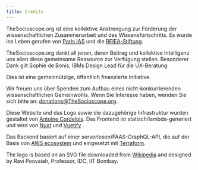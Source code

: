 ```yaml
---
title: Credits
---
```


TheSocioscope.org ist eine kollektive Anstrengung zur Förderung der wissenschaftlichen Zusammenarbeit und des Wissensfortschritts. Es wurde ins Leben gerufen von [Paris IAS](https://www.paris-iea.fr) und die [RFIEA-Stiftung](http://rfiea.fr/en).

TheSocioscope.org dankt all jenen, deren Beitrag und kollektive Intelligenz uns allen diese gemeinsame Ressource zur Verfügung stellen. Besonderer Dank gilt Sophie de Bonis, IBMs Design Lead für die UX-Beratung.

Dies ist eine gemeinnützige, öffentlich finanzierte Initiative.

Wir freuen uns über Spenden zum Aufbau eines nicht-konkurrierenden wissenschaftlichen Gemeinwohls. Wenn Sie Interesse haben, wenden Sie sich bitte an: [donations@TheSocioscope.org](mailto:donations@TheSocioscope.org).

Diese Website und das Logo sowie die dazugehörige Infrastruktur wurden gestaltet von [Antoine Cordelois](https://www.linkedin.com/in/antoine-cordelois/?locale=en_US). Das Frontend ist statisch/lambda-generiert und wird von [Nuxt](https://nuxtjs.org/) und [Vuetify](http://vuetifyjs.com) .

Das Backend basiert auf einer serverlosen/FAAS-GraphQL-API, die auf der Basis von [AWS ecosystem](https://aws.amazon.com/) und eingesetzt mit [Terraform](https://www.terraform.io/).

The logo is based on an SVG file downloaded from [Wikipedia](https://en.wikipedia.org/wiki/File:Heart-hand-shake.svg) and designed by Ravi Poovaiah, Professor, IDC, IIT Bombay.
